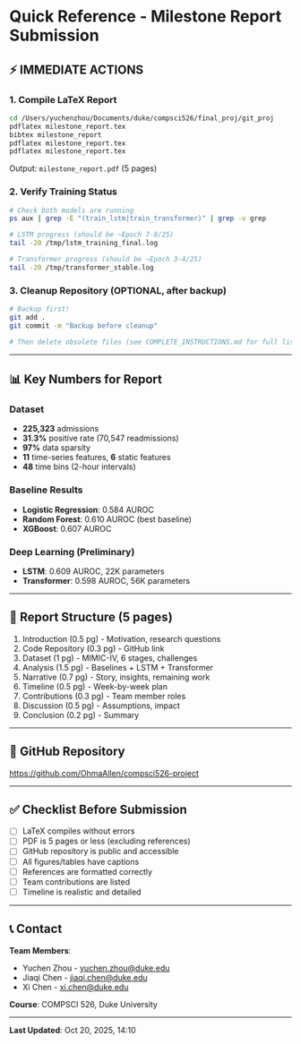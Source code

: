 # Quick Reference - Milestone Report Submission

## ⚡ IMMEDIATE ACTIONS

### 1. Compile LaTeX Report
```bash
cd /Users/yuchenzhou/Documents/duke/compsci526/final_proj/git_proj
pdflatex milestone_report.tex
bibtex milestone_report
pdflatex milestone_report.tex
pdflatex milestone_report.tex
```

Output: `milestone_report.pdf` (5 pages)

### 2. Verify Training Status
```bash
# Check both models are running
ps aux | grep -E "(train_lstm|train_transformer)" | grep -v grep

# LSTM progress (should be ~Epoch 7-8/25)
tail -20 /tmp/lstm_training_final.log

# Transformer progress (should be ~Epoch 3-4/25)
tail -20 /tmp/transformer_stable.log
```

### 3. Cleanup Repository (OPTIONAL, after backup)
```bash
# Backup first!
git add .
git commit -m "Backup before cleanup"

# Then delete obsolete files (see COMPLETE_INSTRUCTIONS.md for full list)
```

---

## 📊 Key Numbers for Report

### Dataset
- **225,323** admissions
- **31.3%** positive rate (70,547 readmissions)
- **97%** data sparsity
- **11** time-series features, **6** static features
- **48** time bins (2-hour intervals)

### Baseline Results
- **Logistic Regression**: 0.584 AUROC
- **Random Forest**: 0.610 AUROC (best baseline)
- **XGBoost**: 0.607 AUROC

### Deep Learning (Preliminary)
- **LSTM**: 0.609 AUROC, 22K parameters
- **Transformer**: 0.598 AUROC, 56K parameters

---

## 📄 Report Structure (5 pages)

1. Introduction (0.5 pg) - Motivation, research questions
2. Code Repository (0.3 pg) - GitHub link
3. Dataset (1 pg) - MIMIC-IV, 6 stages, challenges
4. Analysis (1.5 pg) - Baselines + LSTM + Transformer
5. Narrative (0.7 pg) - Story, insights, remaining work
6. Timeline (0.5 pg) - Week-by-week plan
7. Contributions (0.3 pg) - Team member roles
8. Discussion (0.5 pg) - Assumptions, impact
9. Conclusion (0.2 pg) - Summary

---

## 🔗 GitHub Repository
https://github.com/OhmaAllen/compsci526-project

---

## ✅ Checklist Before Submission

- [ ] LaTeX compiles without errors
- [ ] PDF is 5 pages or less (excluding references)
- [ ] GitHub repository is public and accessible
- [ ] All figures/tables have captions
- [ ] References are formatted correctly
- [ ] Team contributions are listed
- [ ] Timeline is realistic and detailed

---

## 📞 Contact

**Team Members**:
- Yuchen Zhou - yuchen.zhou@duke.edu
- Jiaqi Chen - jiaqi.chen@duke.edu
- Xi Chen - xi.chen@duke.edu

**Course**: COMPSCI 526, Duke University

---

**Last Updated**: Oct 20, 2025, 14:10
